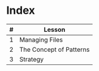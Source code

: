 # Index

| #   | Lesson                            |
| --- | --------------------------------- |
| 1   | Managing Files              |
| 2    | The Concept of Patterns           |
| 3   | Strategy                 |
